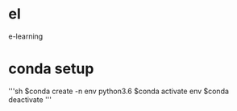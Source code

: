 # el
e-learning

# conda setup

'''sh
$conda create -n env python3.6
$conda activate env
$conda deactivate
'''
